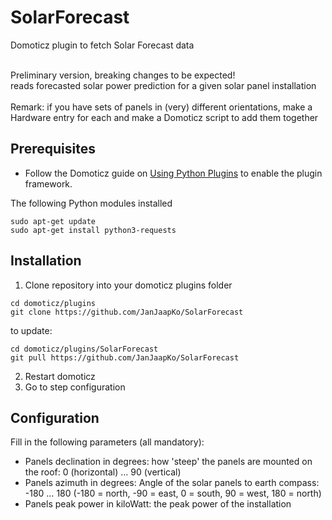 # SolarForecast
Domoticz plugin to fetch Solar Forecast data<br><br>

Preliminary version, breaking changes to be expected!<br>
reads forecasted solar power prediction for a given solar panel installation<br><br>
Remark: if you have sets of panels in (very) different orientations, make a Hardware entry for each and make a Domoticz script to add them together<br>

## Prerequisites

- Follow the Domoticz guide on [Using Python Plugins](https://www.domoticz.com/wiki/Using_Python_plugins) to enable the plugin framework.

The following Python modules installed
```
sudo apt-get update
sudo apt-get install python3-requests
```

## Installation

1. Clone repository into your domoticz plugins folder
```
cd domoticz/plugins
git clone https://github.com/JanJaapKo/SolarForecast
```
to update:
```
cd domoticz/plugins/SolarForecast
git pull https://github.com/JanJaapKo/SolarForecast
```
2. Restart domoticz
3. Go to step configuration


## Configuration
Fill in the following parameters (all mandatory):
- Panels declination in degrees: how 'steep' the panels are mounted on the roof:  0 (horizontal) … 90 (vertical)
- Panels azimuth in degrees: Angle of the solar panels to earth compass: -180 … 180 (-180 = north, -90 = east, 0 = south, 90 = west, 180 = north)
- Panels peak power in kiloWatt: the peak power of the installation